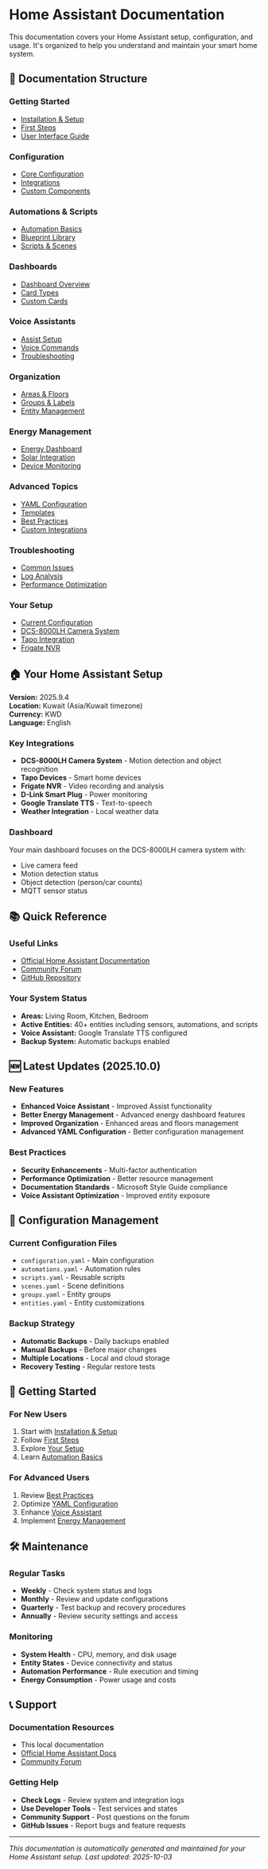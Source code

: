 # Home Assistant Documentation

This documentation covers your Home Assistant setup, configuration, and usage. It's organized to help you understand and maintain your smart home system.

## 📁 Documentation Structure

### Getting Started
- [Installation & Setup](getting-started/installation.md)
- [First Steps](getting-started/first-steps.md)
- [User Interface Guide](getting-started/user-interface.md)

### Configuration
- [Core Configuration](configuration/core-configuration.md)
- [Integrations](configuration/integrations.md)
- [Custom Components](configuration/custom-components.md)

### Automations & Scripts
- [Automation Basics](automations/automation-basics.md)
- [Blueprint Library](automations/blueprints.md)
- [Scripts & Scenes](automations/scripts-scenes.md)

### Dashboards
- [Dashboard Overview](dashboards/overview.md)
- [Card Types](dashboards/card-types.md)
- [Custom Cards](dashboards/custom-cards.md)

### Voice Assistants
- [Assist Setup](voice-assistants/assist-setup.md)
- [Voice Commands](voice-assistants/voice-commands.md)
- [Troubleshooting](voice-assistants/troubleshooting.md)

### Organization
- [Areas & Floors](organization/areas-floors.md)
- [Groups & Labels](organization/groups-labels.md)
- [Entity Management](organization/entity-management.md)

### Energy Management
- [Energy Dashboard](energy/energy-dashboard.md)
- [Solar Integration](energy/solar-integration.md)
- [Device Monitoring](energy/device-monitoring.md)

### Advanced Topics
- [YAML Configuration](advanced/yaml-configuration.md)
- [Templates](advanced/templates.md)
- [Best Practices](advanced/best-practices.md)
- [Custom Integrations](advanced/custom-integrations.md)

### Troubleshooting
- [Common Issues](troubleshooting/common-issues.md)
- [Log Analysis](troubleshooting/log-analysis.md)
- [Performance Optimization](troubleshooting/performance.md)

### Your Setup
- [Current Configuration](your-setup/current-configuration.md)
- [DCS-8000LH Camera System](your-setup/dcs-8000lh-camera.md)
- [Tapo Integration](your-setup/tapo-integration.md)
- [Frigate NVR](your-setup/frigate-nvr.md)

## 🏠 Your Home Assistant Setup

**Version:** 2025.9.4  
**Location:** Kuwait (Asia/Kuwait timezone)  
**Currency:** KWD  
**Language:** English  

### Key Integrations
- **DCS-8000LH Camera System** - Motion detection and object recognition
- **Tapo Devices** - Smart home devices
- **Frigate NVR** - Video recording and analysis
- **D-Link Smart Plug** - Power monitoring
- **Google Translate TTS** - Text-to-speech
- **Weather Integration** - Local weather data

### Dashboard
Your main dashboard focuses on the DCS-8000LH camera system with:
- Live camera feed
- Motion detection status
- Object detection (person/car counts)
- MQTT sensor status

## 📚 Quick Reference

### Useful Links
- [Official Home Assistant Documentation](https://www.home-assistant.io/docs/)
- [Community Forum](https://community.home-assistant.io/)
- [GitHub Repository](https://github.com/home-assistant/core)

### Your System Status
- **Areas:** Living Room, Kitchen, Bedroom
- **Active Entities:** 40+ entities including sensors, automations, and scripts
- **Voice Assistant:** Google Translate TTS configured
- **Backup System:** Automatic backups enabled

## 🆕 Latest Updates (2025.10.0)

### New Features
- **Enhanced Voice Assistant** - Improved Assist functionality
- **Better Energy Management** - Advanced energy dashboard features
- **Improved Organization** - Enhanced areas and floors management
- **Advanced YAML Configuration** - Better configuration management

### Best Practices
- **Security Enhancements** - Multi-factor authentication
- **Performance Optimization** - Better resource management
- **Documentation Standards** - Microsoft Style Guide compliance
- **Voice Assistant Optimization** - Improved entity exposure

## 🔧 Configuration Management

### Current Configuration Files
- `configuration.yaml` - Main configuration
- `automations.yaml` - Automation rules
- `scripts.yaml` - Reusable scripts
- `scenes.yaml` - Scene definitions
- `groups.yaml` - Entity groups
- `entities.yaml` - Entity customizations

### Backup Strategy
- **Automatic Backups** - Daily backups enabled
- **Manual Backups** - Before major changes
- **Multiple Locations** - Local and cloud storage
- **Recovery Testing** - Regular restore tests

## 🚀 Getting Started

### For New Users
1. Start with [Installation & Setup](getting-started/installation.md)
2. Follow [First Steps](getting-started/first-steps.md)
3. Explore [Your Setup](your-setup/current-configuration.md)
4. Learn [Automation Basics](automations/automation-basics.md)

### For Advanced Users
1. Review [Best Practices](advanced/best-practices.md)
2. Optimize [YAML Configuration](advanced/yaml-configuration.md)
3. Enhance [Voice Assistant](voice-assistants/assist-setup.md)
4. Implement [Energy Management](energy/energy-dashboard.md)

## 🛠️ Maintenance

### Regular Tasks
- **Weekly** - Check system status and logs
- **Monthly** - Review and update configurations
- **Quarterly** - Test backup and recovery procedures
- **Annually** - Review security settings and access

### Monitoring
- **System Health** - CPU, memory, and disk usage
- **Entity States** - Device connectivity and status
- **Automation Performance** - Rule execution and timing
- **Energy Consumption** - Power usage and costs

## 📞 Support

### Documentation Resources
- This local documentation
- [Official Home Assistant Docs](https://www.home-assistant.io/docs/)
- [Community Forum](https://community.home-assistant.io/)

### Getting Help
- **Check Logs** - Review system and integration logs
- **Use Developer Tools** - Test services and states
- **Community Support** - Post questions on the forum
- **GitHub Issues** - Report bugs and feature requests

---

*This documentation is automatically generated and maintained for your Home Assistant setup. Last updated: 2025-10-03*